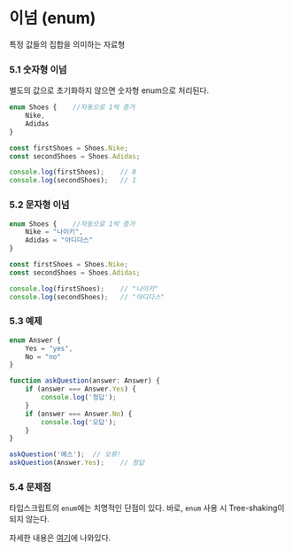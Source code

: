 # 이넘 (enum)

특정 값들의 집합을 의미하는 자료형



### 5.1 숫자형 이넘

별도의 값으로 초기화하지 않으면 숫자형 enum으로 처리된다.

```typescript
enum Shoes {	//자동으로 1씩 증가
	Nike,
	Adidas
}

const firstShoes = Shoes.Nike;
const secondShoes = Shoes.Adidas;

console.log(firstShoes);	// 0
console.log(secondShoes);	// 1
```



### 5.2 문자형 이넘

```typescript
enum Shoes {	//자동으로 1씩 증가
	Nike = "나이키",
	Adidas = "아디다스"
}

const firstShoes = Shoes.Nike;
const secondShoes = Shoes.Adidas;

console.log(firstShoes);	// "나이키"
console.log(secondShoes);	// "아디다스"
```



### 5.3 예제

```typescript
enum Answer {
    Yes = "yes",
    No = "no"
}

function askQuestion(answer: Answer) {
    if (answer === Answer.Yes) {
        console.log('정답');
    }
    if (answer === Answer.No) {
        console.log('오답');
    }
}

askQuestion('예스');	// 오류!
askQuestion(Answer.Yes);	// 정답
```



### 5.4 문제점

타입스크립트의 `enum`에는 치명적인 단점이 있다. 바로, `enum` 사용 시 Tree-shaking이 되지 않는다.

자세한 내용은 [여기](https://engineering.linecorp.com/ko/blog/typescript-enum-tree-shaking/)에 나와있다.
